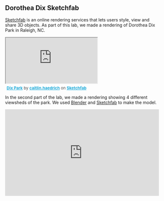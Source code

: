 
## Dorothea Dix Sketchfab
[Sketchfab](https://sketchfab.com/) is an online rendering services that lets users style, view and share 3D objects. As part of this lab, we made a rendering of Dorothea Dix Park in Raleigh, NC. 

<div class="sketchfab-embed-wrapper">
    <iframe title="Dix Park" src="https://sketchfab.com/models/cae550ff3ac14389a22ec75ea1a2ad5d/embed">
    </iframe>
   <p style="font-size: 13px; font-weight: normal; margin: 5px; color: #4A4A4A;">
        <a href="https://sketchfab.com/3d-models/dix-park-cae550ff3ac14389a22ec75ea1a2ad5d" target="_blank" style="font-weight: bold; color: #1CAAD9;">Dix Park</a>
        by <a href="https://sketchfab.com/caitlin.haedrich" target="_blank" style="font-weight: bold; color: #1CAAD9;">caitlin.haedrich</a>
        on <a href="https://sketchfab.com?utm_medium=embed&utm_source=website&utm_campaign=share-popup" target="_blank" style="font-weight: bold; color: #1CAAD9;">Sketchfab</a>
    </p>
</div>

In the second part of the lab, we made a rendering showing 4 different viewsheds of the park. We used [Blender](https://blender.org) and [Sketchfab](https://sketchfab.com/) to make the model.

<div style="position: relative; padding-bottom: 56.25%; height: 0;"><iframe src="https://www.loom.com/embed/f1dacafeed5c4382a681ea14e88aff10" frameborder="0" webkitallowfullscreen mozallowfullscreen allowfullscreen style="position: absolute; top: 0; left: 0; width: 100%; height: 100%;"></iframe></div>
